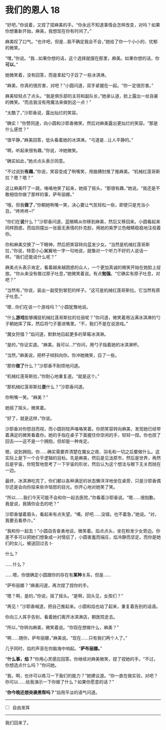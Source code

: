 # 我们的恩人 18

“好吧，”你说着，又捏了捏麻美的手。“你永远不知道事情会怎样改变，对吗？如果你想重新开始，麻美，我想现在你有时间了。”

麻美叹了口气。“也许吧，但是...我不确定我会不会，”她给了你一个小小的、忧郁的微笑。

“嘿，”你说。“我...如果你想的话，这个选择就摆在那里，麻美。如果你想的话，你**可以**。”

她微笑着，没有回答，而是拿起勺子舀了一些冰淇淋。

“麻美，你真的很厉害，对吧？”小圆问道，双手紧握在一起。“你一定很厉害。”

麻美轻轻点了点头。“我是俱乐部的主将和副队长，”她承认道，脸上露出一丝自豪的微笑。“而且我没有用魔法来做到这一点！”

“太酷了，”沙耶香说，露出灿烂的笑容。

“确实！”你赞同道，向小圆和沙耶香微笑，然后对麻美露出更灿烂的笑容。“那是什么感觉？”

“很平静，”麻美回答，低头看着她的冰淇淋。“弓道是...让人平静的。”

“啊，听起来很有趣，”你说，冲她微笑。

“确实如此，”她点点头表示同意。

“不过说到**有趣**，”你说，笑容变成了咧嘴笑，用胳膊肘推了推麻美。“机械红莲哥斯拉？嗯？嗯？”

这让麻美吓了一跳，咯咯地笑了起来，她摇了摇头。“那很有趣，”她说。“我还是不敢相信你做了那样的事，萨布丽娜。”

“哦，但我**做了**，”你朝她咧嘴一笑，决心要让气氛轻松一些，即使只是充当小丑。“咚咚咚~!”

“你们在**说**什么？”沙耶香问道，蓝眼睛从你移到麻美，然后又移回来。小圆看起来同样困惑，而焰则摆出一张面无表情的扑克脸，用她的紫罗兰色眼睛稳稳地注视着你。

你和麻美交换了一下眼神，然后把笑容转向蓝发少女。“当然是机械红莲哥斯拉，”你说，特意小心翼翼地一字一句地说，就像对一个听力不好的人说话一样。“我们还能说什么呢？”

麻美点头表示肯定，看着越来越困惑的众人，一个更加真诚的微笑开始在她脸上绽放。“你从来没有做过原子吐息，”她微笑着说。有点**勉强**。“它确实有原子吐息，对吧？”

“当然有，”你说，装出一副受到冒犯的样子。“这可是机械红莲哥斯拉。它当然有原子吐息。”

“嗯...你们在说一个游戏吗？”小圆犹豫地说。

“什么**游戏**能够捕捉机械红莲哥斯拉的壮丽呢？”你问道，微笑着用沾满冰淇淋的勺子朝她挥了挥，然后将勺子塞进嘴里。“不，我们不是在说游戏。”

“魔女狩猎？”焰问道，默默地舀起更多的草莓冰淇淋。

“是的，”你证实道。“麻美，我可以...?”你问，用勺子指着她的冰淇淋杯。

“当然，”麻美说，把杯子倾斜向你。你冲她微笑，舀了一些。

“那你**做了**什么？”沙耶香不耐烦地问道。

“机械红莲哥斯拉，”你耐心地重复道。“就是这个。”

“那机械红莲哥斯拉**是**什么？”沙耶香问道。

你咧嘴一笑。“麻美？”

她摇了摇头，微笑着。

“好了，就是这样，”你说。

沙耶香对你怒目而视，而小圆则轻声咯咯笑着。你把笑容转向麻美，发现她已经带着满足的微笑看着你。她的手指在桌子下面握住你空闲的手，轻轻一捏。你也捏了回去——这不是一个拥抱，但却是一种肯定。

嗯，说到拥抱。你……确实需要弄清楚在魔女之夜、羽毛和一切之后要做什么。这实际上是下一个合乎逻辑的目标。先是麻美，然后是见泷原市，然后是世界，再然后是宇宙。你短暂地思考了一下宇宙的形状，然后认为这个想法与眼下无关而抛在一边。

最终，冰淇淋吃完了，你们都以各种满足的状态懒洋洋地坐在桌旁，只是沙耶香偶尔还是会向你投来些许恼怒的目光。你开心地对她笑了笑。

“所以……我们今天可能不会和你一起去医院，”你看着沙耶香说。“嗯……很抱歉。我是说，我猜你会去的吧？”

沙耶香皱着眉头，看起来有点失望。“噢。好吧……没错。也不着急，”她说。“对，我要去看恭介。”

“我和你一起去！”小圆自告奋勇地说，微笑着。焰点点头，坐在粉发少女旁边。你差不多可以把她们想象成一对情侣了，小圆害羞而端庄，焰冷静而坚定。而你是她们的女儿，被送回过去 t-

什么？

……什么？

……嗯，你很确定小圆跟你的存在有**某种**关系，但是……

“萨布丽娜？”麻美问道，再次捏了捏你的手。

“嗯？啊，是的，”你说，摇了摇头。“是啊，回头见，女孩们？”

“再见！”沙耶香喊道，把自己推起来。小圆和焰也站了起来，重复着告别的话语。

你向三人挥手告别，看着她们离开冰淇淋店，朝医院走去。

“所以，”你转向麻美，微笑着说。“你现在想做什么，麻美？”

“啊……随你，萨布丽娜，”麻美说。“现在……只有我们两个人了。”

几乎同时，焰的声音在你脑海中响起。“**萨布丽娜。**”

“**什么事，焰？**”你用心灵感应回答。你继续对麻美微笑，捏了捏她的手。“不过，你想选点什么吗？”你问她。

“我，啊，也许可以练习一下我们的能力？”她建议道。“你一直在做实验，对吧？你可以……给我演示一下你做了什么？如果你愿意的话？”

“**你今晚还想突袭黑帮吗？**”焰用平淡的语气问道。

---

- [ ] 自由发挥

---

我们回来了。
